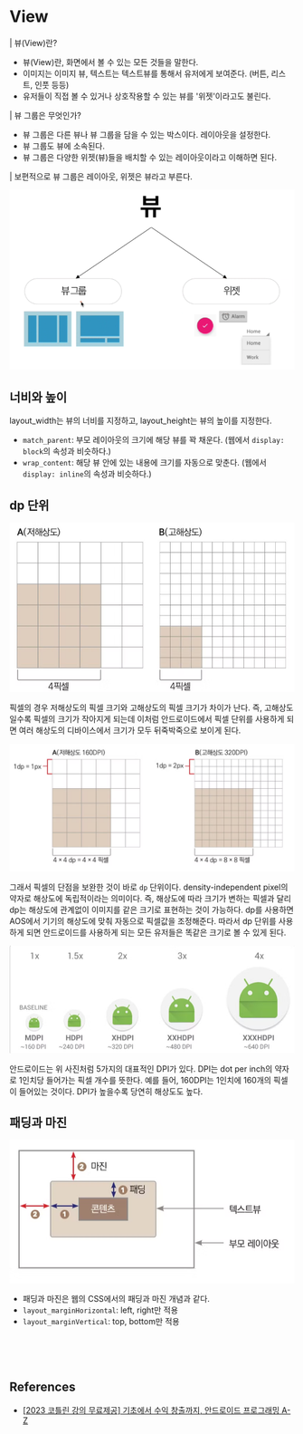 # View

| 뷰(View)란?

- 뷰(View)란, 화면에서 볼 수 있는 모든 것들을 말한다.
- 이미지는 이미지 뷰, 텍스트는 텍스트뷰를 통해서 유저에게 보여준다. (버튼, 리스트, 인풋 등등)
- 유저들이 직접 볼 수 있거나 상호작용할 수 있는 뷰를 '위젯'이라고도 불린다.

| 뷰 그룹은 무엇인가?

- 뷰 그룹은 다른 뷰나 뷰 그룹을 담을 수 있는 박스이다. 레이아웃을 설정한다.
- 뷰 그룹도 뷰에 소속된다.
- 뷰 그룹은 다양한 위젯(뷰)들을 배치할 수 있는 레이아웃이라고 이해하면 된다.

| 보편적으로 뷰 그룹은 레이아웃, 위젯은 뷰라고 부른다.

![view](../images/view.png)

## 너비와 높이

layout_width는 뷰의 너비를 지정하고, layout_height는 뷰의 높이를 지정한다.

- `match_parent`: 부모 레이아웃의 크기에 해당 뷰를 꽉 채운다. (웹에서 `display: block`의 속성과 비슷하다.)
- `wrap_content`: 해당 뷰 안에 있는 내용에 크기를 자동으로 맞춘다. (웹에서 `display: inline`의 속성과 비슷하다.)

## dp 단위

![dp1](../images/dp1.png)

픽셀의 경우 저해상도의 픽셀 크기와 고해상도의 픽셀 크기가 차이가 난다. 즉, 고해상도 일수록 픽셀의 크기가 작아지게 되는데 이처럼 안드로이드에서 픽셀 단위를 사용하게 되면 여러 해상도의 디바이스에서 크기가 모두 뒤죽박죽으로 보이게 된다.

![dp2](../images/dp2.png)

그래서 픽셀의 단점을 보완한 것이 바로 `dp` 단위이다. density-independent pixel의 약자로 해상도에 독립적이라는 의미이다. 즉, 해상도에 따라 크기가 변하는 픽셀과 달리 dp는 해상도에 관계없이 이미지를 같은 크기로 표현하는 것이 가능하다. dp를 사용하면 AOS에서 기기의 해상도에 맞춰 자동으로 픽셀값을 조정해준다. 따라서 dp 단위를 사용하게 되면 안드로이드를 사용하게 되는 모든 유저들은 똑같은 크기로 볼 수 있게 된다.

![dpi](../images/dpi.png)

안드로이드는 위 사진처럼 5가지의 대표적인 DPI가 있다. DPI는 dot per inch의 약자로 1인치당 들어가는 픽셀 개수를 뜻한다. 예를 들어, 160DPI는 1인치에 160개의 픽셀이 들어있는 것이다. DPI가 높을수록 당연히 해상도도 높다.

## 패딩과 마진

![margin-padding](../images/margin-padding.png)

- 패딩과 마진은 웹의 CSS에서의 패딩과 마진 개념과 같다.
- `layout_marginHorizontal`: left, right만 적용
- `layout_marginVertical`: top, bottom만 적용

<br>
<br>
<br>

## References

- [[2023 코틀린 강의 무료제공] 기초에서 수익 창출까지, 안드로이드 프로그래밍 A-Z](https://www.inflearn.com/course/%EC%8C%A9%EC%B4%88%EB%B3%B4-%EC%95%88%EB%93%9C%EB%A1%9C%EC%9D%B4%EB%93%9C-%ED%94%84%EB%A1%9C%EA%B7%B8%EB%9E%98%EB%B0%8D-%EC%88%98%EC%9D%B5)